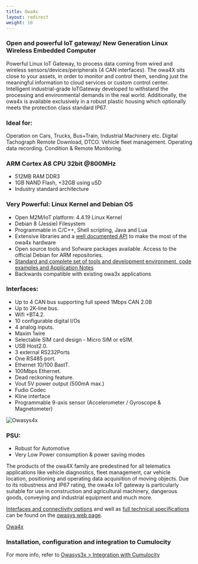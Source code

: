 ```yaml
---
title: Owa4x
layout: redirect
weight: 10
---
```


### Open and powerful IoT gateway/ New Generation Linux Wireless Embedded Computer

Powerful Linux IoT Gateway, to process data coming from wired and wireless sensors/devices/peripherals (4 CAN interfaces). The owa4X sits close to your assets, in order to monitor and control them, sending just the meaningful information to cloud services or custom control center. Intelligent industrial-grade IoTGateway developed to withstand the processing and environmental demands in the real world. Additionally, the owa4x is available exclusively in a robust plastic housing which optionally meets the protection class standard IP67.

### Ideal for:

Operation on Cars, Trucks, Bus+Train, Industrial Machinery etc. Digital Tachograph Remote Download, DTCO. Vehicle fleet management. Operating data recording. Condition & Remote Monitoring. 

### ARM Cortex A8 CPU 32bit @800MHz

 - 512MB RAM DDR3
 - 1GB NAND Flash, +32GB using uSD
 - Industry standard architecture
 
### Very Powerful: Linux Kernel and Debian OS

 - Open M2M/IoT platform: 4.4.19 Linux Kernel
 - Debian 8 (Jessie) Filesystem
 - Programmable in C/C++, Shell scripting, Java and Lua
 - Extensive libraries and a [well documented API](https://www.owasys.com/en/developers) to make the most of the owa4x hardware
 - Open source tools and Sofware packages available. Access to the official Debian for ARM repositories.
 - [Standard and complete set of tools and development environment, code examples and Application Notes](https://www.owasys.com/en/developers)
 - Backwards compatible with existing owa3x applications
 
### Interfaces:

 - Up to 4 CAN bus supporting full speed 1Mbps CAN 2.0B
 - Up to 2K-line bus.
 - Wifi +BT4.2.
 - 10 configurable digital I/Os
 - 4 analog inputs.
 - Maxim 1wire	
 - Selectable SIM card design - Micro SIM or eSIM.
 - USB Host2.0.
 - 3 external RS232Ports
 - One RS485 port.
 - Ethernet 10/100 BastT.
 - 100Mbps Ethernet.
 - Dead reckoning feature.
 - Vout 5V power output (500mA max.)
 - Fudio Codec
 - Kline interface
 - Programmable 9-axis sensor (Accelerometer / Gyroscope & Magnetometer)

![Owasys4x](/guides/images/devices/owasys4x_interface.png)

### PSU:

 - Robust for Automotive
 - Very Low Power consumption & power saving modes

The products of the owa4X family are predestined for all telematics applications like vehicle diagnostics, fleet management,  car vehicle location,  positioning and operating data acquisition of moving objects. Due to its robustness and IP67 rating, the owa4x IoT gateway is particularly suitable for use in construction and agricultural machinery, dangerous goods, conveying and industrial equipment and much more.

[Interfaces and connectivity options](https://www.owasys.com/en/products/owa4x#interfaces) and well as [full technical specifications](https://www.owasys.com/en/products/owa4x#technical) can be found on the [owasys web page](http://www.owasys.com/).

[Owa4x](http://www.owasys.com/en/products/owa4x)

### Installation, configuration and integration to Cumulocity

For more info, refer to [Owasys3x > Integration with Cumulocity](/guides/devices/owasys3x#cumulocity-integration)